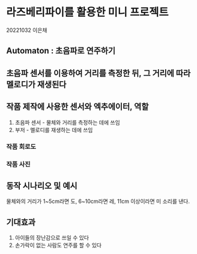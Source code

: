 # 라즈베리파이를 활용한 미니 프로젝트
20221032 이은채
## Automaton : 초음파로 연주하기

## 초음파 센서를 이용하여 거리를 측정한 뒤, 그 거리에 따라 멜로디가 재생된다

## 작품 제작에 사용한 센서와 엑추에이터, 역할
1. 초음파 센서 - 물체와 거리를 측정하는 데에 쓰임
2. 부저 - 멜로디를 재생하는 데에 쓰임

### 작품 회로도

### 작품 사진

## 동작 시나리오 및 예시
물체와의 거리가 1~5cm라면 도, 6~10cm라면 레, 11cm 이상이라면 미 소리를 낸다.

## 기대효과
1. 아이들의 장난감으로 쓰일 수 있다
2. 손가락이 없는 사람도 연주를 할 수 있다
